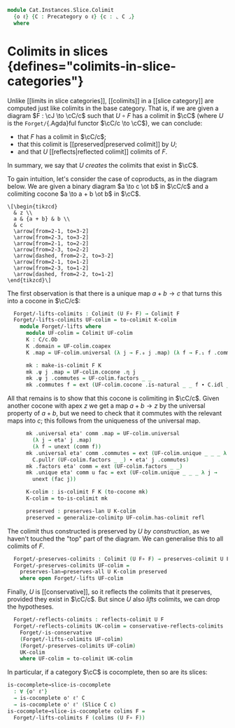 <!--
```agda
open import Cat.Diagram.Colimit.Base
open import Cat.Functor.Conservative
open import Cat.Functor.Kan.Unique
open import Cat.Functor.Kan.Base
open import Cat.Instances.Slice
open import Cat.Prelude

import Cat.Reasoning

open Functor
open /-Obj
open /-Hom
open _=>_
```
-->

```agda
module Cat.Instances.Slice.Colimit
  {o ℓ} {C : Precategory o ℓ} {c : ⌞ C ⌟}
  where
```

# Colimits in slices {defines="colimits-in-slice-categories"}

Unlike [[limits in slice categories]], [[colimits]] in a [[slice category]]
are computed just like colimits in the base category. That is, if we are
given a diagram $F : \cJ \to \cC/c$ such that $U \circ F$ has a
colimit in $\cC$ (where $U$ is the `Forget/`{.Agda}ful functor $\cC/c
\to \cC$), we can conclude:

- that $F$ has a colimit in $\cC/c$;
- that this colimit is [[preserved|preserved colimit]] by $U$;
- and that $U$ [[reflects|reflected colimit]] colimits of $F$.

In summary, we say that $U$ *creates* the colimits that exist in $\cC$.

<!--
```agda
private
  module C   = Cat.Reasoning C
  module C/c = Cat.Reasoning (Slice C c)

  U : Functor (Slice C c) C
  U = Forget/

module
  _ {o' ℓ'} {J : Precategory o' ℓ'} (F : Functor J (Slice C c))
  where
  open make-is-colimit

  private
    module J = Cat.Reasoning J
    module F = Functor F
```
-->

To gain intuition, let's consider the case of coproducts, as in the
diagram below. We are given a binary diagram $a \to c \ot b$ in $\cC/c$
and a colimiting cocone $a \to a + b \ot b$ in $\cC$.

~~~{.quiver}
\[\begin{tikzcd}
  & z \\
  a & {a + b} & b \\
  & c
  \arrow[from=2-1, to=3-2]
  \arrow[from=2-3, to=3-2]
  \arrow[from=2-1, to=2-2]
  \arrow[from=2-3, to=2-2]
  \arrow[dashed, from=2-2, to=3-2]
  \arrow[from=2-1, to=1-2]
  \arrow[from=2-3, to=1-2]
  \arrow[dashed, from=2-2, to=1-2]
\end{tikzcd}\]
~~~

The first observation is that there is a unique map $a + b \to c$ that
turns this into a cocone in $\cC/c$:

```agda
  Forget/-lifts-colimits : Colimit (U F∘ F) → Colimit F
  Forget/-lifts-colimits UF-colim = to-colimit K-colim
    module Forget/-lifts where
      module UF-colim = Colimit UF-colim
      K : C/c.Ob
      K .domain = UF-colim.coapex
      K .map = UF-colim.universal (λ j → F.₀ j .map) (λ f → F.₁ f .commutes)

      mk : make-is-colimit F K
      mk .ψ j .map = UF-colim.cocone .η j
      mk .ψ j .commutes = UF-colim.factors _ _
      mk .commutes f = ext (UF-colim.cocone .is-natural _ _ f ∙ C.idl _)
```

All that remains is to show that this cocone is colimiting in $\cC/c$.
Given another cocone with apex $z$ we get a map $a + b \to z$ by the
universal property of $a + b$, but we need to check that it commutes
with the relevant maps into $c$; this follows from the uniqueness of
the universal map.

```agda
      mk .universal eta' comm .map = UF-colim.universal
        (λ j → eta' j .map)
        (λ f → unext (comm f))
      mk .universal eta' comm .commutes = ext (UF-colim.unique _ _ _ λ j →
        C.pullr (UF-colim.factors _ _) ∙ eta' j .commutes)
      mk .factors eta' comm = ext (UF-colim.factors _ _)
      mk .unique eta' comm u fac = ext (UF-colim.unique _ _ _ λ j →
        unext (fac j))

      K-colim : is-colimit F K (to-cocone mk)
      K-colim = to-is-colimit mk

      preserved : preserves-lan U K-colim
      preserved = generalize-colimitp UF-colim.has-colimit refl
```

The colimit thus constructed is preserved by $U$ *by construction*, as
we haven't touched the "top" part of the diagram. We can generalise this
to all colimits of $F$.

```agda
  Forget/-preserves-colimits : Colimit (U F∘ F) → preserves-colimit U F
  Forget/-preserves-colimits UF-colim =
    preserves-lan→preserves-all U K-colim preserved
    where open Forget/-lifts UF-colim
```

Finally, $U$ is [[conservative]], so it reflects the colimits that it
preserves, provided they exist in $\cC/c$. But since $U$ also *lifts*
colimits, we can drop the hypotheses.

```agda
  Forget/-reflects-colimits : reflects-colimit U F
  Forget/-reflects-colimits UK-colim = conservative-reflects-colimits
    Forget/-is-conservative
    (Forget/-lifts-colimits UF-colim)
    (Forget/-preserves-colimits UF-colim)
    UK-colim
    where UF-colim = to-colimit UK-colim
```

In particular, if a category $\cC$ is cocomplete, then so are its slices:

```agda
is-cocomplete→slice-is-cocomplete
  : ∀ {o' ℓ'}
  → is-cocomplete o' ℓ' C
  → is-cocomplete o' ℓ' (Slice C c)
is-cocomplete→slice-is-cocomplete colims F =
  Forget/-lifts-colimits F (colims (U F∘ F))
```
